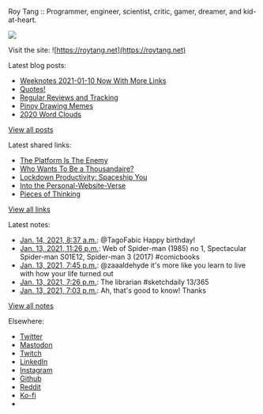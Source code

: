 Roy Tang :: Programmer, engineer, scientist, critic, gamer, dreamer, and kid-at-heart.

![](https://roytang.net/static/img/profile.jpg)

Visit the site: ![https://roytang.net](https://roytang.net)

Latest blog posts:

- [Weeknotes 2021-01-10 Now With More Links](https://roytang.net/2021/01/weeknotes-2021-01-10/)
- [Quotes!](https://roytang.net/2021/01/quotes/)
- [Regular Reviews and Tracking](https://roytang.net/2021/01/regular-reviews/)
- [Pinoy Drawing Memes](https://roytang.net/2021/01/pinoy-drawing-memes/)
- [2020 Word Clouds](https://roytang.net/2021/01/word-clouds/)

[View all posts](https://roytang.net/blog)

Latest shared links:

- [The Platform Is The Enemy](https://roytang.net/2021/01/the-platform-is-the-enemy/)
- [Who Wants To Be a Thousandaire?](https://roytang.net/2021/01/who-wants-to-be-a-thousandaire/)
- [Lockdown Productivity: Spaceship You](https://roytang.net/2021/01/lockdown-productivity-spaceship-you/)
- [Into the Personal-Website-Verse](https://roytang.net/2021/01/into-the-personal-website-verse/)
- [Pieces of Thinking](https://roytang.net/2021/01/pieces-of-thinking/)

[View all links](https://roytang.net/links)

Latest notes:

- [Jan. 14, 2021, 8:37 a.m.](https://roytang.net/2021/01/1349515835971256323/): @TagoFabic Happy birthday!
- [Jan. 13, 2021, 11:26 p.m.](https://roytang.net/2021/01/1349377300593197057/): Web of Spider-man (1985) no 1, Spectacular Spider-man S01E12, Spider-man 3 (2017) #comicbooks
- [Jan. 13, 2021, 7:45 p.m.](https://roytang.net/2021/01/1349321771489447939/): @zaaaldehyde it&#x27;s more like you learn to live with how your life turned out
- [Jan. 13, 2021, 7:26 p.m.](https://roytang.net/2021/01/1349316880712941570/): The librarian #sketchdaily 13/365
- [Jan. 13, 2021, 7:03 p.m.](https://roytang.net/2021/01/gj2o5nv/): Ah, that&#x27;s good to know! Thanks

[View all notes](https://roytang.net/notes)

Elsewhere:

- [Twitter](https://twitter.com/roytang)
- [Mastodon](https://mastodon.technology/@roytang)
- [Twitch](https://twitch.tv/twitchyroy)
- [LinkedIn](https://www.linkedin.com/in/roytang)
- [Instagram](https://instagram.com/roytang0400)
- [Github](https://github.com/roytang)
- [Reddit](https://reddit.com/u/hungryroy)
- [Ko-fi](https://ko-fi.com/roytang)
- [](mailto:hello@roytang.net)